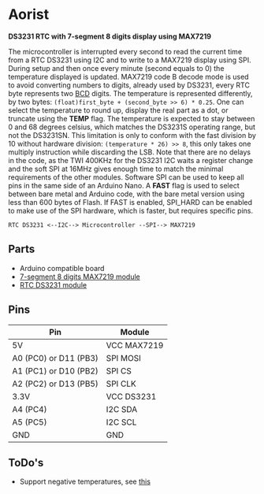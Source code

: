 # Aorist
**DS3231 RTC with 7-segment 8 digits display using MAX7219**

The microcontroller is interrupted every second to read the current time from a RTC DS3231 using I2C and to write to a MAX7219 display using SPI.
During setup and then once every minute (second equals to 0) the temperature displayed is updated.
MAX7219 code B decode mode is used to avoid converting numbers to digits, already used by DS3231, every RTC byte represents two [BCD](https://en.wikipedia.org/wiki/Binary-coded_decimal) digits.
The temperature is represented differently, by two bytes: ``(float)first_byte + (second_byte >> 6) * 0.25``.
One can select the temperature to round up, display the real part as a dot, or truncate using the **TEMP** flag.
The temperature is expected to stay between 0 and 68 degrees celsius, which matches the DS3231S operating range, but not the DS3231SN.
This limitation is only to conform with the fast division by 10 without hardware division: ``(temperature * 26) >> 8``, this only takes one multiply instruction while discarding the LSB.
Note that there are no delays in the code, as the TWI 400KHz for the DS3231 I2C waits a register change and the soft SPI at 16MHz gives enough time to match the minimal requirements of the other modules.
Software SPI can be used to keep all pins in the same side of an Arduino Nano.
A **FAST** flag is used to select between bare metal and Arduino code, with the bare metal version using less than 600 bytes of Flash.
If FAST is enabled, SPI_HARD can be enabled to make use of the SPI hardware, which is faster, but requires specific pins.

```
RTC DS3231 <--I2C--> Microcontroller --SPI--> MAX7219
```

## Parts
- Arduino compatible board
- [7-segment 8 digits MAX7219 module](https://datasheets.maximintegrated.com/en/ds/MAX7219-MAX7221.pdf)
- [RTC DS3231 module](https://datasheets.maximintegrated.com/en/ds/DS3231.pdf)

## Pins
Pin | Module
--- | ---
5V       | VCC MAX7219
A0 (PC0) or D11 (PB3) | SPI MOSI
A1 (PC1) or D10 (PB2) | SPI CS
A2 (PC2) or D13 (PB5) | SPI CLK
3.3V     | VCC DS3231
A4 (PC4) | I2C SDA
A5 (PC5) | I2C SCL
GND      | GND

## ToDo's
- Support negative temperatures, see [this](https://arduinodiy.wordpress.com/2015/11/10/the-ds3231-rtc-temperature-sensor/)